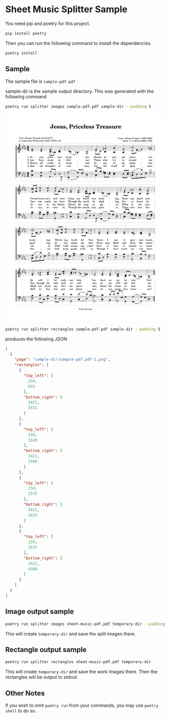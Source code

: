 # Sheet Music Splitter Sample

You need pip and poetry for this project.

```bash
pip install poetry
```

Then you can run the following command to install the dependencies.

```bash
poetry install
```

## Sample

The sample file is `sample-pdf.pdf`

sample-dir is the sample output directory. This was generated with the following command
```bash
poetry run splitter images sample-pdf.pdf sample-dir --padding 5
```

<img src="sample-dir/sample-pdf.pdf-1.rects.png"/>

```bash
poetry run splitter rectangles sample-pdf.pdf sample-dir --padding 5
```
produces the following JSON
```json
[
  {
    "page": "sample-dir/sample-pdf.pdf-1.png",
    "rectangles": [
      {
        "top_left": [
          234,
          693
        ],
        "bottom_right": [
          3421,
          1551
        ]
      },
      {
        "top_left": [
          234,
          1628
        ],
        "bottom_right": [
          3421,
          2500
        ]
      },
      {
        "top_left": [
          234,
          2575
        ],
        "bottom_right": [
          3421,
          3425
        ]
      },
      {
        "top_left": [
          234,
          3537
        ],
        "bottom_right": [
          3421,
          4388
        ]
      }
    ]
  }
]
```

## Image output sample

```bash
poetry run splitter images sheet-music-pdf.pdf temporary-dir --padding 4
```

This will create `temporary-dir` and save the split images there.

## Rectangle output sample

```bash
poetry run splitter rectangles sheet-music-pdf.pdf temporary-dir
```

This will create `temporary-dir` and save the work images there.
Then the rectangles will be output to stdout.

## Other Notes

If you wish to omit `poetry run` from your commands, you may use `poetry shell` to do so.

